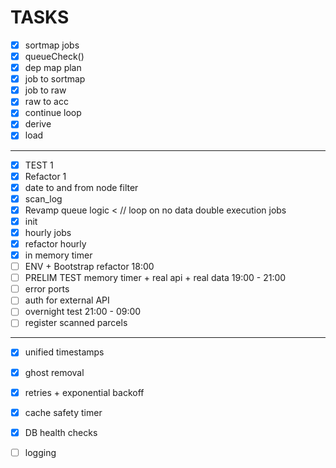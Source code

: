 # TASKS

- [X] sortmap jobs 
- [X] queueCheck()
- [X] dep map plan 
- [X] job to sortmap 
- [X] job to raw
- [X] raw to acc
- [X] continue loop
- [X] derive
- [X] load
---
- [X] TEST 1
- [X] Refactor 1
- [X] date to and from node filter
- [X] scan_log
- [X] Revamp queue logic < // loop on no data double execution jobs 
- [X] init 
- [X] hourly jobs
- [X] refactor hourly
- [X] in memory timer 
- [ ] ENV + Bootstrap refactor 18:00
- [ ] PRELIM TEST memory timer + real api + real data 19:00 - 21:00
- [ ] error ports
- [ ] auth for external API
- [ ] overnight test 21:00 - 09:00
- [ ] register scanned parcels
---
- [X] unified timestamps
- [X] ghost removal
- [X] retries + exponential backoff
- [X] cache safety timer
- [X] DB health checks
- [ ] logging

